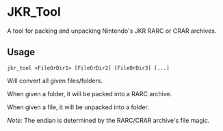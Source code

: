 # JKR_Tool
A tool for packing and unpacking Nintendo's JKR RARC or CRAR archives.
## Usage
```
jkr_tool <FileOrDir1> [FileOrDir2] [FileOrDir3] [...]
```
Will convert all given files/folders.

When given a folder, it will be packed into a RARC archive.

When given a file, it will be unpacked into a folder.

*Note:* The endian is determined by the RARC/CRAR archive's file magic.